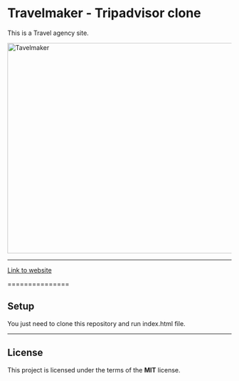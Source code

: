 Travelmaker - Tripadvisor clone
============

This is a Travel agency site.

<a data-flickr-embed="true" href="https://www.flickr.com/photos/193978431@N05/51501733799/in/dateposted-public/" title="Tavelmaker"><img src="https://live.staticflickr.com/65535/51501733799_030d48fd9e_b.jpg" width="1024" height="472" alt="Tavelmaker"></a>

---

[Link to website]()

===============
## Setup
You just need to clone this repository and run index.html file.


---

## License
This project is licensed under the terms of the **MIT** license.
